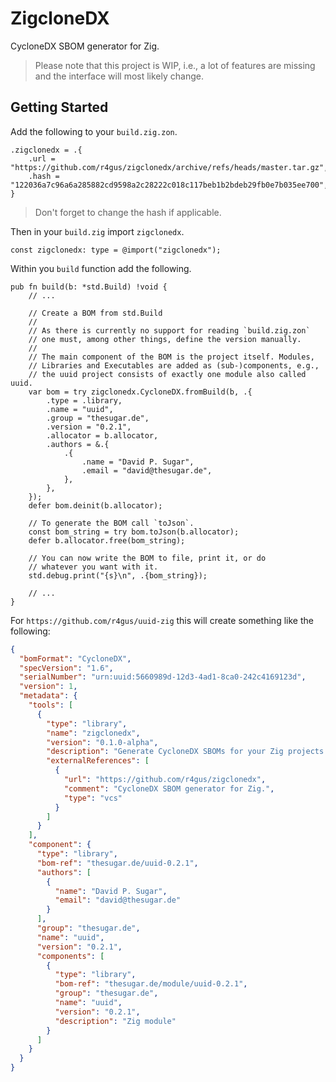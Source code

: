 # ZigcloneDX

CycloneDX SBOM generator for Zig.

> Please note that this project is WIP, i.e., a lot of features are missing and
> the interface will most likely change.

## Getting Started

Add the following to your `build.zig.zon`.

```zig
.zigclonedx = .{
    .url = "https://github.com/r4gus/zigclonedx/archive/refs/heads/master.tar.gz",
    .hash = "122036a7c96a6a285882cd9598a2c28222c018c117beb1b2bdeb29fb0e7b035ee700",
}
```

> Don't forget to change the hash if applicable.

Then in your `build.zig` import `zigclonedx`.

```zig
const zigclonedx: type = @import("zigclonedx");
```

Within you `build` function add the following.

```zig
pub fn build(b: *std.Build) !void {
    // ...
    
    // Create a BOM from std.Build
    //
    // As there is currently no support for reading `build.zig.zon`
    // one must, among other things, define the version manually.
    //
    // The main component of the BOM is the project itself. Modules,
    // Libraries and Executables are added as (sub-)components, e.g.,
    // the uuid project consists of exactly one module also called uuid.
    var bom = try zigclonedx.CycloneDX.fromBuild(b, .{
        .type = .library,
        .name = "uuid",
        .group = "thesugar.de",
        .version = "0.2.1",
        .allocator = b.allocator,
        .authors = &.{
            .{
                .name = "David P. Sugar",
                .email = "david@thesugar.de",
            },
        },
    });
    defer bom.deinit(b.allocator);
    
    // To generate the BOM call `toJson`.
    const bom_string = try bom.toJson(b.allocator);
    defer b.allocator.free(bom_string);
    
    // You can now write the BOM to file, print it, or do
    // whatever you want with it.
    std.debug.print("{s}\n", .{bom_string}); 

    // ...
}
```

For `https://github.com/r4gus/uuid-zig` this will create something like the following:

```json
{
  "bomFormat": "CycloneDX",
  "specVersion": "1.6",
  "serialNumber": "urn:uuid:5660989d-12d3-4ad1-8ca0-242c4169123d",
  "version": 1,
  "metadata": {
    "tools": [
      {
        "type": "library",
        "name": "zigclonedx",
        "version": "0.1.0-alpha",
        "description": "Generate CycloneDX SBOMs for your Zig projects.",
        "externalReferences": [
          {
            "url": "https://github.com/r4gus/zigclonedx",
            "comment": "CycloneDX SBOM generator for Zig.",
            "type": "vcs"
          }
        ]
      }
    ],
    "component": {
      "type": "library",
      "bom-ref": "thesugar.de/uuid-0.2.1",
      "authors": [
        {
          "name": "David P. Sugar",
          "email": "david@thesugar.de"
        }
      ],
      "group": "thesugar.de",
      "name": "uuid",
      "version": "0.2.1",
      "components": [
        {
          "type": "library",
          "bom-ref": "thesugar.de/module/uuid-0.2.1",
          "group": "thesugar.de",
          "name": "uuid",
          "version": "0.2.1",
          "description": "Zig module"
        }
      ]
    }
  }
}
```
